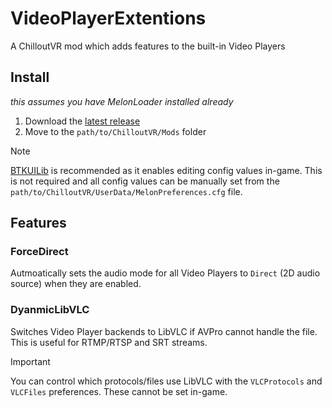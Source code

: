 # VideoPlayerExtentions
A ChilloutVR mod which adds features to the built-in Video Players

## Install

*this assumes you have MelonLoader installed already*

1. Download the [latest release](https://github.com/200Tigersbloxed/VideoPlayerExtentions/releases/latest)
2. Move to the `path/to/ChilloutVR/Mods` folder

> [!NOTE]  
> [BTKUILib](https://github.com/BTK-Development/BTKUILib) is recommended as it enables editing config values in-game. This is not required and all config values can be manually set from the `path/to/ChilloutVR/UserData/MelonPreferences.cfg` file.

## Features

### ForceDirect

Autmoatically sets the audio mode for all Video Players to `Direct` (2D audio source) when they are enabled.

### DyanmicLibVLC

Switches Video Player backends to LibVLC if AVPro cannot handle the file. This is useful for RTMP/RTSP and SRT streams.

> [!IMPORTANT]  
> You can control which protocols/files use LibVLC with the `VLCProtocols` and `VLCFiles` preferences. These cannot be set in-game.
